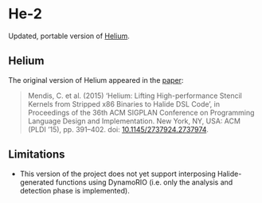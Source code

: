 # He-2

Updated, portable version of [Helium][helium].

## Helium

The original version of Helium appeared in the [paper][paper]:

> Mendis, C. et al. (2015) ‘Helium: Lifting High-performance Stencil Kernels from
> Stripped x86 Binaries to Halide DSL Code’, in Proceedings of the 36th ACM
> SIGPLAN Conference on Programming Language Design and Implementation. New York,
> NY, USA: ACM (PLDI ’15), pp. 391–402. doi: [10.1145/2737924.2737974][paper].

## Limitations

* This version of the project does not yet support interposing Halide-generated
  functions using DynamoRIO (i.e. only the analysis and detection phase is
  implemented).

[helium]: https://github.com/CharithYMendis/Helium
[paper]: https://dl.acm.org/doi/10.1145/2737924.2737974
